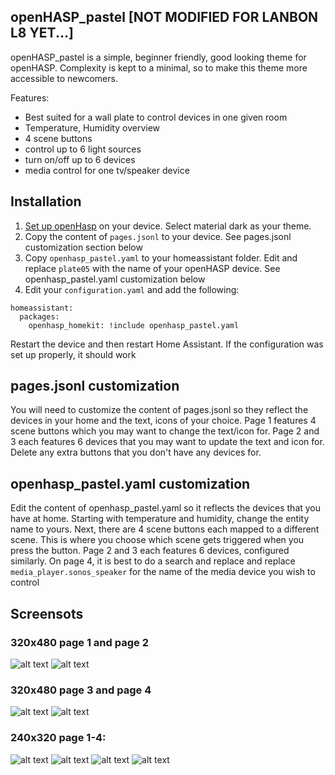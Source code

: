 
## openHASP_pastel [NOT MODIFIED FOR LANBON L8 YET...]

openHASP_pastel is a simple, beginner friendly, good looking theme for openHASP. Complexity is kept to a minimal, so to make this theme more accessible to newcomers.

Features: 
  - Best suited for a wall plate to control devices in one given room
  - Temperature, Humidity overview
  - 4 scene buttons
  - control up to 6 light sources
  - turn on/off up to 6 devices
  - media control for one tv/speaker device


## Installation

1. [Set up openHasp](https://www.openhasp.com/0.6.3/getting-started/) on your device. Select material dark as your theme.
2. Copy the content of `pages.jsonl` to your device. See pages.jsonl customization section below
3. Copy `openhasp_pastel.yaml` to your homeassistant folder. Edit and replace `plate05` with the name of your openHASP device. See openhasp_pastel.yaml customization below
4. Edit your `configuration.yaml` and add the following:

```
homeassistant:
  packages:
    openhasp_homekit: !include openhasp_pastel.yaml
```

Restart the device and then restart Home Assistant. If the configuration was set up properly, it should work

## pages.jsonl customization

You will need to customize the content of pages.jsonl so they reflect the devices in your home and the text, icons of your choice. Page 1 features 4 scene buttons which you may want to change the text/icon for. Page 2 and 3 each features 6 devices that you may want to update the text and icon for. Delete any extra buttons that you don't have any devices for.

## openhasp_pastel.yaml customization

Edit the content of openhasp_pastel.yaml so it reflects the devices that you have at home. Starting with temperature and humidity, change the entity name to yours. Next, there are 4 scene buttons each mapped to a different scene. This is where you choose which scene gets triggered when you press the button. Page 2 and 3 each features 6 devices, configured similarly. On page 4, it is best to do a search and replace and replace `media_player.sonos_speaker` for the name of the media device you wish to control



## Screensots

### 320x480 page 1 and page 2
![alt text](assets/page1.png)  ![alt text](assets/page2.png)

### 320x480 page 3 and page 4
![alt text](assets/page3.png)  ![alt text](assets/page4.png)


### 240x320 page 1-4: 

![alt text](assets/page1_240.png)  ![alt text](assets/page2_240.png)  ![alt text](assets/page3_240.png)  ![alt text](assets/page4_240.png)
